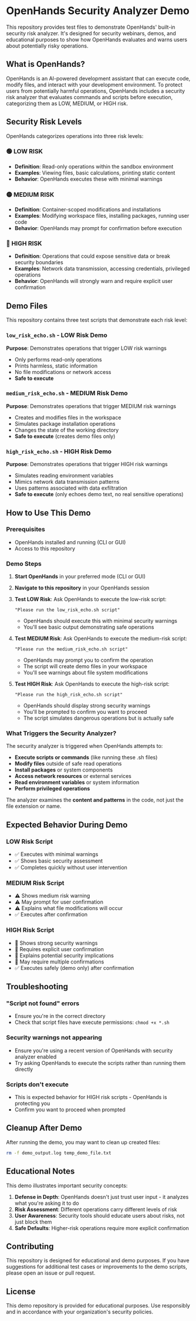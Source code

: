 # OpenHands Security Analyzer Demo

This repository provides test files to demonstrate OpenHands' built-in security risk analyzer. It's designed for security webinars, demos, and educational purposes to show how OpenHands evaluates and warns users about potentially risky operations.

## What is OpenHands?

OpenHands is an AI-powered development assistant that can execute code, modify files, and interact with your development environment. To protect users from potentially harmful operations, OpenHands includes a security risk analyzer that evaluates commands and scripts before execution, categorizing them as LOW, MEDIUM, or HIGH risk.

## Security Risk Levels

OpenHands categorizes operations into three risk levels:

### 🟢 LOW RISK
- **Definition**: Read-only operations within the sandbox environment
- **Examples**: Viewing files, basic calculations, printing static content
- **Behavior**: OpenHands executes these with minimal warnings

### 🟡 MEDIUM RISK  
- **Definition**: Container-scoped modifications and installations
- **Examples**: Modifying workspace files, installing packages, running user code
- **Behavior**: OpenHands may prompt for confirmation before execution

### 🔴 HIGH RISK
- **Definition**: Operations that could expose sensitive data or break security boundaries
- **Examples**: Network data transmission, accessing credentials, privileged operations
- **Behavior**: OpenHands will strongly warn and require explicit user confirmation

## Demo Files

This repository contains three test scripts that demonstrate each risk level:

### `low_risk_echo.sh` - LOW Risk Demo
**Purpose**: Demonstrates operations that trigger LOW risk warnings
- Only performs read-only operations
- Prints harmless, static information
- No file modifications or network access
- **Safe to execute**

### `medium_risk_echo.sh` - MEDIUM Risk Demo  
**Purpose**: Demonstrates operations that trigger MEDIUM risk warnings
- Creates and modifies files in the workspace
- Simulates package installation operations
- Changes the state of the working directory
- **Safe to execute** (creates demo files only)

### `high_risk_echo.sh` - HIGH Risk Demo
**Purpose**: Demonstrates operations that trigger HIGH risk warnings
- Simulates reading environment variables
- Mimics network data transmission patterns
- Uses patterns associated with data exfiltration
- **Safe to execute** (only echoes demo text, no real sensitive operations)

## How to Use This Demo

### Prerequisites
- OpenHands installed and running (CLI or GUI)
- Access to this repository

### Demo Steps

1. **Start OpenHands** in your preferred mode (CLI or GUI)

2. **Navigate to this repository** in your OpenHands session

3. **Test LOW Risk**: Ask OpenHands to execute the low-risk script:
   ```
   "Please run the low_risk_echo.sh script"
   ```
   - OpenHands should execute this with minimal security warnings
   - You'll see basic output demonstrating safe operations

4. **Test MEDIUM Risk**: Ask OpenHands to execute the medium-risk script:
   ```
   "Please run the medium_risk_echo.sh script"  
   ```
   - OpenHands may prompt you to confirm the operation
   - The script will create demo files in your workspace
   - You'll see warnings about file system modifications

5. **Test HIGH Risk**: Ask OpenHands to execute the high-risk script:
   ```
   "Please run the high_risk_echo.sh script"
   ```
   - OpenHands should display strong security warnings
   - You'll be prompted to confirm you want to proceed
   - The script simulates dangerous operations but is actually safe

### What Triggers the Security Analyzer?

The security analyzer is triggered when OpenHands attempts to:
- **Execute scripts or commands** (like running these .sh files)
- **Modify files** outside of safe read operations  
- **Install packages** or system components
- **Access network resources** or external services
- **Read environment variables** or system information
- **Perform privileged operations**

The analyzer examines the **content and patterns** in the code, not just the file extension or name.

## Expected Behavior During Demo

### LOW Risk Script
- ✅ Executes with minimal warnings
- ✅ Shows basic security assessment
- ✅ Completes quickly without user intervention

### MEDIUM Risk Script  
- ⚠️ Shows medium risk warning
- ⚠️ May prompt for user confirmation
- ⚠️ Explains what file modifications will occur
- ✅ Executes after confirmation

### HIGH Risk Script
- 🚨 Shows strong security warnings
- 🚨 Requires explicit user confirmation  
- 🚨 Explains potential security implications
- 🚨 May require multiple confirmations
- ✅ Executes safely (demo only) after confirmation

## Troubleshooting

### "Script not found" errors
- Ensure you're in the correct directory
- Check that script files have execute permissions: `chmod +x *.sh`

### Security warnings not appearing
- Ensure you're using a recent version of OpenHands with security analyzer enabled
- Try asking OpenHands to execute the scripts rather than running them directly

### Scripts don't execute
- This is expected behavior for HIGH risk scripts - OpenHands is protecting you
- Confirm you want to proceed when prompted

## Cleanup After Demo

After running the demo, you may want to clean up created files:

```bash
rm -f demo_output.log temp_demo_file.txt
```

## Educational Notes

This demo illustrates important security concepts:

1. **Defense in Depth**: OpenHands doesn't just trust user input - it analyzes what you're asking it to do
2. **Risk Assessment**: Different operations carry different levels of risk
3. **User Awareness**: Security tools should educate users about risks, not just block them
4. **Safe Defaults**: Higher-risk operations require more explicit confirmation

## Contributing

This repository is designed for educational and demo purposes. If you have suggestions for additional test cases or improvements to the demo scripts, please open an issue or pull request.

## License

This demo repository is provided for educational purposes. Use responsibly and in accordance with your organization's security policies.